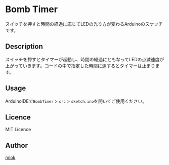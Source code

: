 Bomb Timer
====

スイッチを押すと時間の経過に応じてLEDの光り方が変わるArduinoのスケッチです。

## Description
スイッチを押すとタイマーが起動し、時間の経過にともなってLEDの点滅速度が上がっていきます。コードの中で指定した時間に達するとタイマーは止まります。

## Usage
ArduinoIDEで`BombTimer` > `src` > `sketch.ino`を開いてご使用ください。 


## Licence
MIT Licence

## Author
[miok](https://github.com/miokato)
